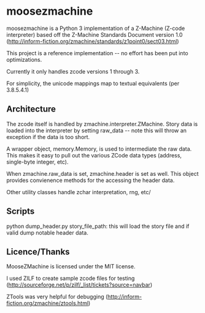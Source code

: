 # moosezmachine

moosezmachine is a Python 3 implementation of a Z-Machine (Z-code interpreter) based off the Z-Machine Standards Document version 1.0 (http://inform-fiction.org/zmachine/standards/z1point0/sect03.html)

This project is a reference implementation -- no effort has been put into optimizations. 

Currently it only handles zcode versions 1 through 3. 

For simplicity, the unicode mappings map to textual equivalents (per 3.8.5.4.1)

## Architecture

The zcode itself is handled by zmachine.interpreter.ZMachine. Story data is loaded into the interpreter by setting raw_data -- note this will throw an exception if the data is too short.

A wrapper object, memory.Memory, is used to intermediate the raw data. This makes it easy to pull out the various ZCode data types (address, single-byte integer, etc).

When zmachine.raw_data is set, zmachine.header is set as well. This object provides convienence methods for the accessing the header data. 

Other utility classes handle zchar interpretation, rng, etc/

## Scripts

python dump_header.py story_file_path: this will load the story file and if valid dump notable header data.

## Licence/Thanks

MooseZMachine is licensed under the MIT license.

I used ZILF to create sample zcode files for testing (http://sourceforge.net/p/zilf/_list/tickets?source=navbar)

ZTools was very helpful for debugging (http://inform-fiction.org/zmachine/ztools.html)
